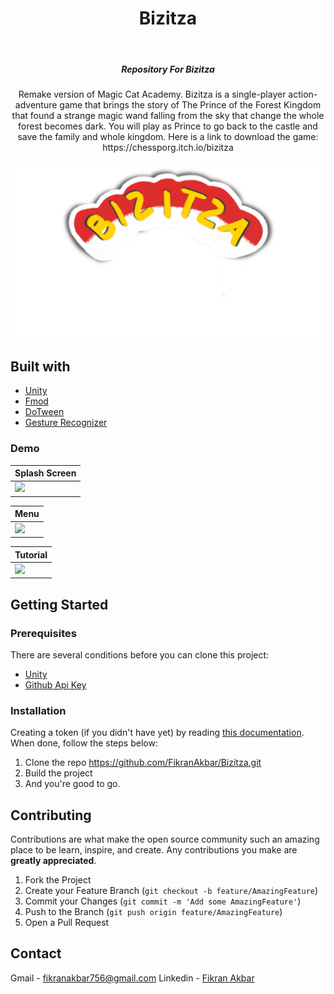 <!-- ABOUT THE PROJECT -->
<h1 align="center">Bizitza</h1></br>

<h5 align="center">
Repository For Bizitza
</h5>

<p align="center">
Remake version of Magic Cat Academy. Bizitza is a single-player action-adventure game that brings the story of The Prince of the Forest Kingdom that found a strange magic wand falling from the sky that change the whole forest becomes dark. You will play as Prince to go back to the castle and save the family and whole kingdom. Here is a link to download the game: https://chessporg.itch.io/bizitza
</p>

<p align="center">
<img src="./Assets/Sprites/Textures/logoFIX.png" width="800">
</p>

## Built with

- [Unity](https://developer.android.com/studio/)
- [Fmod](https://www.fmod.com/)
- [DoTween](http://dotween.demigiant.com/)
- [Gesture Recognizer](https://assetstore.unity.com/packages/tools/input-management/gesture-recognizer-86410)

### Demo
Splash Screen |
--- |
<img src="splash_screen.gif"/> |

Menu |
--- |
<img src="menu.gif"/> |

Tutorial |
--- |
<img src="tutorial.gif"/> |

## Getting Started

### Prerequisites

There are several conditions before you can clone this project:
- [Unity](https://developer.android.com/studio/)
- [Github Api Key](https://github.com/settings/tokens)

### Installation

Creating a token (if you didn't have yet) by reading [this documentation](https://docs.github.com/en/authentication/keeping-your-account-and-data-secure/creating-a-personal-access-token). When done, follow the steps below:
1. Clone the repo https://github.com/FikranAkbar/Bizitza.git
2. Build the project
3. And you're good to go.

<!-- CONTRIBUTING -->
## Contributing

Contributions are what make the open source community such an amazing place to be learn, inspire, and create. Any contributions you make are **greatly appreciated**.

1. Fork the Project
2. Create your Feature Branch (`git checkout -b feature/AmazingFeature`)
3. Commit your Changes (`git commit -m 'Add some AmazingFeature'`)
4. Push to the Branch (`git push origin feature/AmazingFeature`)
5. Open a Pull Request

<!-- CONTACT -->
## Contact

Gmail - fikranakbar756@gmail.com
Linkedin - [Fikran Akbar](https://www.linkedin.com/in/fikran-akbar-1ab958169/)
